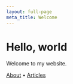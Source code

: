 ```yaml
---
layout: full-page
meta_title: Welcome
---
```


# Hello, world

Welcome to my website.

[About](/about/) • [Articles](/articles/)